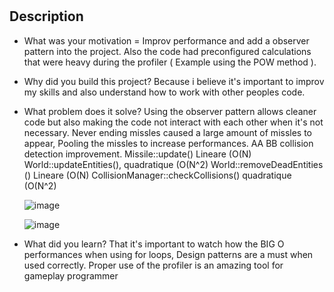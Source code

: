 # <Bullet Hell>

## Description
- What was your motivation = Improv performance and add a observer pattern into the project. Also the code had preconfigured calculations that were heavy during the profiler ( Example using the POW method ). 
- Why did you build this project?
  Because i believe it's important to improv my skills and also understand how to work with other peoples code.
- What problem does it solve?
  Using the observer pattern allows cleaner code but also making the code not interact with each other when it's not necessary.
  Never ending missles caused a large amount of missles to appear, Pooling the missles to increase performances.
  AA BB collision detection improvement.
  Missile::update()	Lineare (O(N)
  World::updateEntities(),    quadratique   (O(N^2)
  World::removeDeadEntities ()	              Lineare (O(N)
  CollisionManager::checkCollisions()	    quadratique   (O(N^2)

  ![image](https://github.com/robbyseguin/Observer-Class-Raylib/assets/100798593/e56014f5-53ad-4ee7-abc3-c1b33edd801e)

  ![image](https://github.com/robbyseguin/Observer-Class-Raylib/assets/100798593/12c05d49-684d-496d-8d7e-8183f9aff0d5)



  
- What did you learn?
  That it's important to watch how the BIG O performances when using for loops, Design patterns are a must when used correctly. Proper use of the profiler is an amazing tool for gameplay programmer
